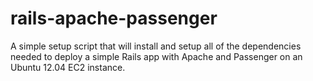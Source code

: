 rails-apache-passenger
======================

A simple setup script that will install and setup all of the dependencies needed to deploy a simple Rails app with Apache and Passenger on an Ubuntu 12.04 EC2 instance.
